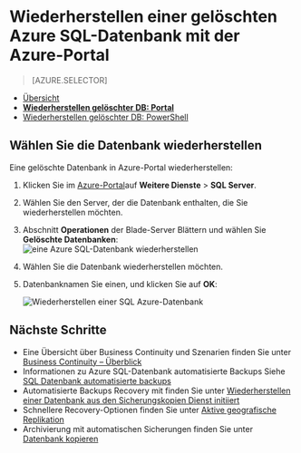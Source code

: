 <properties
    pageTitle="Wiederherstellen einer gelöschte Azure SQL-Datenbank (Azure Portal) | Microsoft Azure"
    description="Wiederherstellen einer gelöschten Azure SQL-Datenbank (Azure-Portal)."
    services="sql-database"
    documentationCenter=""
    authors="stevestein"
    manager="jhubbard"
    editor=""/>

<tags
    ms.service="sql-database"
    ms.devlang="NA"
    ms.date="10/12/2016"
    ms.author="sstein"
    ms.workload="NA"
    ms.topic="article"
    ms.tgt_pltfrm="NA"/>


# <a name="restore-a-deleted-azure-sql-database-using-the-azure-portal"></a>Wiederherstellen einer gelöschten Azure SQL-Datenbank mit der Azure-Portal

> [AZURE.SELECTOR]
- [Übersicht](sql-database-recovery-using-backups.md)
- [**Wiederherstellen gelöschter DB: Portal**](sql-database-restore-deleted-database-portal.md)
- [Wiederherstellen gelöschter DB: PowerShell](sql-database-restore-deleted-database-powershell.md)

## <a name="select-the-database-to-restore"></a>Wählen Sie die Datenbank wiederherstellen 

Eine gelöschte Datenbank in Azure-Portal wiederherstellen:

1.  Klicken Sie im [Azure-Portal](https://portal.azure.com)auf **Weitere Dienste** > **SQL Server**.
3.  Wählen Sie den Server, der die Datenbank enthalten, die Sie wiederherstellen möchten.
4.  Abschnitt **Operationen** der Blade-Server Blättern und wählen Sie **Gelöschte Datenbanken**: ![eine Azure SQL-Datenbank wiederherstellen](./media/sql-database-restore-deleted-database-portal/restore-deleted-trashbin.png)
5.  Wählen Sie die Datenbank wiederherstellen möchten.
6.  Datenbanknamen Sie einen, und klicken Sie auf **OK**:

    ![Wiederherstellen einer SQL Azure-Datenbank](./media/sql-database-restore-deleted-database-portal/restore-deleted.png)


## <a name="next-steps"></a>Nächste Schritte

- Eine Übersicht über Business Continuity und Szenarien finden Sie unter [Business Continuity – Überblick](sql-database-business-continuity.md)
- Informationen zu Azure SQL-Datenbank automatisierte Backups Siehe [SQL Datenbank automatisierte backups](sql-database-automated-backups.md)
- Automatisierte Backups Recovery mit finden Sie unter [Wiederherstellen einer Datenbank aus den Sicherungskopien Dienst initiiert](sql-database-recovery-using-backups.md)
- Schnellere Recovery-Optionen finden Sie unter [Aktive geografische Replikation](sql-database-geo-replication-overview.md)  
- Archivierung mit automatischen Sicherungen finden Sie unter [Datenbank kopieren](sql-database-copy.md)
